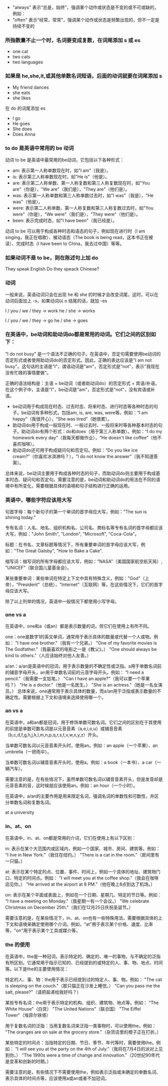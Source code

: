 - "always" 表示“总是，始终”，强调某个动作或状态是不变的或不可或缺的，例如：
- "often" 表示“经常，常常”，强调某个动作或状态是频繁出现的，但不一定是持续不变的


### 所指数量不止一个时，名词要变成复数，在词尾添加 s 或 es
- one cat
- two cats
- two languages

### 如果是 he,she,it,或其他单数名词短语，后面的动词就要在词尾添加 s

- My friend dances
- she eats
- she likes

在 do 的词尾添加 es
- I go
- He goes
- She does
- Does Anna

### to do 是英语中常用的 be 动词

动词 to be 是英语中最常用的be动词，它包括以下各种形式：

- am: 表示第一人称单数现在时，如"I am"（我是）。
- is: 表示第三人称单数现在时，如"He is"（他是）。
- are: 表示第二人称单数、第一人称复数和第三人称复数现在时，如"You are"（你是），"We are"（我们是），"They are"（他们是）。
- was: 表示第一人称单数和第三人称单数过去时，如"I was"（我是），"He was"（他是）。
- were: 表示第二人称单数、第一人称复数和第三人称复数过去时，如"You were"（你是），"We were"（我们是），"They were"（他们是）。
- been: 表示完成时态，如"I have been"（我已经是）。

动词 to be 可以用于构成各种时态和语态的句子，例如现在进行时（I am singing，我正在唱歌）、被动语态（The book is being read，这本书正在被读）、完成时态（I have been to China，我去过中国）等等。

### 如果动词不是 to be，则在陈述句上加 do

They speak English
Do they speack Chinese?

### 动词

一般来说，英语动词只会在出现 he 和 she 的时候才会改变词尾，这时，可以在动词后面加上 -s，如果动词以 o 结尾的话，就加 -es

I  / you / we / they  -> work
he / she              -> works

I  / you / we / they  -> go
he / she              -> goes


### 在英语中，be动词和助动词do都是常用的动词。它们之间的区别如下：

"I do not busy" 是一个语法不正确的句子。在英语中，否定句需要使用be动词的否定形式或者使用助动词do的否定形式。因此，正确的表达应该是"I am not busy"。这句话的主语是"I"，谓语动词是"am"，否定形式是"not"，表示"我现在没有忙碌的事情要做"。

正确的语法结构是：主语 + be动词（或者助动词do）的否定形式 + 宾语/补语。在这个例子中，主语是"I"，be动词是"am"，否定形式是"not"，没有宾语或补语。

- be动词用于构成现在时态、过去时态、将来时态、进行时态等各种时态的句子。be动词有多种形式，包括am, is, are, was, were等。例如：“I am happy”（我很开心），“She was tired”（她很累）。
- 助动词do用于构成一般现在时、一般过去时、一般将来时等各种基本时态的句子。助动词do有两个形式：do和does（用于第三人称单数）。例如：“I do my homework every day”（我每天都做作业），“He doesn't like coffee”（他不喜欢咖啡）。
- 助动词do还可用于构成疑问句和否定句。例如：“Do you like ice cream?”（你喜欢冰淇淋吗？），“I do not know the answer”（我不知道答案）。

总体来说，be动词主要用于构成各种时态的句子，而助动词do则主要用于构成基本时态、疑问句和否定句。需要注意的是，be动词和助动词do的用法在不同的语境中有所变化，需要根据具体的语境和句子结构进行正确的运用。

### 英语中，哪些字符应该用大写

句首字母：每个新句子的第一个单词的首字母应大写，例如："The sun is shining today."

专有名词：人名、地名、组织机构名、公司名、商标名等专有名词的首字母都应该大写，例如："John Smith", "London", "Microsoft", "Coca-Cola"。

标题：在书名、文章标题等情况下，所有重要单词的首字母应该大写，例如："The Great Gatsby", "How to Bake a Cake".

缩写词：缩写词的所有字母都应该大写，例如："NASA"（美国国家航空航天局）, "UNICEF"（联合国儿童基金会）。

某些重要单词：某些单词在特定上下文中具有特殊含义，例如："God"（上帝），"President"（总统），"Internet"（互联网）等，在这些情况下，它们的首字母应该大写。

除了以上列举的情况，英语中一般情况下都使用小写字母。

### one vs a

在英语中，one和a（或an）都是表示数量的词，但它们在使用上有所不同。

one：one是数字1的英文单词，通常用于表示具体的数量或代替一个人或物。例如：
"I have one brother."（我有一个兄弟。）
"One of my favorite movies is The Godfather."（我最喜欢的电影之一是《教父》。）
"One should always be kind to others."（人应该始终对他人友善。）

a/an：a/an是英语中的冠词，用于表示数量的不确定性或泛指。a用于单数名词前的辅音字母开头，an用于单数名词前的元音字母开头。例如：
"I need a pencil."（我需要一支铅笔。）
"Can I have an apple?"（我可以要一个苹果吗？）
"He is a doctor."（他是一名医生。）
"She is an actress."（她是一名女演员。）
总体来说，one通常用于表示具体的数量，而a/an用于泛指或表示数量的不确定性。需要根据上下文和语境来选择使用哪一个。

### an vs a

在英语中，a和an都是冠词，用于修饰单数可数名词。它们之间的区别在于其使用的前提是单数可数名词是以元音音素（a,e,i,o,u）或辅音音素（b,c,d,f,g,h,j,k,l,m,n,p,q,r,s,t,v,w,x,y,z）开头。

当单数可数名词以元音音素开头时，使用an。例如：an apple（一个苹果）、an umbrella（一把雨伞）。

当单数可数名词以辅音音素开头时，使用a。例如：a book（一本书）、a car（一辆汽车）。

需要注意的是，在有些情况下，虽然单数可数名词以辅音音素开头，但是发音却是元音音素的音，这时候就应该使用an。例如：an hour（一个小时）。

在英语中，a/an的主要作用是用来限定名词，强调名词的单数性和可数性，并区分单数名词和复数名词。

at a university

### in、at、on

在英语中，in、at、on都是常用的介词，它们在使用上有以下区别：

in: 表示在某个大范围内或区域内，例如一个国家、城市、房间、建筑等。例如：
"I live in New York."（我住在纽约。）
"There is a cat in the room."（房间里有一只猫。）

at: 表示在某个特定的点、位置、事件、时间上，例如一个具体的地址、建筑物门口、特定的时间点。例如：
"I will meet you at the coffee shop."（我会在咖啡店见你。）
"He arrived at the airport at 8 PM."（他在晚上8点到达了机场。）

on: 表示在某个平面或表面上，例如在一个日期、星期几、特定的节日等。例如：
"I have a meeting on Monday."（我星期一有一个会议。）
"We celebrate Christmas on December 25th."（我们在12月25日庆祝圣诞节。）

需要注意的是，在某些情况下，in、at、on也有一些特殊用法，需要根据具体的上下文和语境来确定使用哪个介词。例如，“at”用于表示某个价格、速度、比率等，"on"用于表示某个工具或媒介等。

### the 的使用

在英语中，the是一种冠词，表示特定的、确定的、唯一的事物，与不确定的泛指有所区别。它通常用于指示已知的、已经提到的或特定的人、事、物、地点、时间等。以下是the的主要使用情况：

特定的人、事、物：the用于表示已经提到过的特定人、事、物。例如：
"The cat is sleeping on the couch."（那只猫正在沙发上睡觉。）
"Can you pass me the salt, please?"（请把盐递给我好吗？）

某些专有名词：the用于表示特定的机构、组织、建筑物、地点等。例如：
"The White House"（白宫）
"The United Nations"（联合国）
"The Eiffel Tower"（埃菲尔铁塔）

用于复数名词的泛指：当用复数名词来泛指一类事物时，可以使用the。例如：
"The oranges are on sale at the grocery store."（杂货店里的橙子正在打折。）

某些特定的时间点：当指特定的日期、节日、季节、年代等时，需要使用the。例如：
"I will see you at the party on the 4th of July."（我将在7月4日的派对上见到你。）
"The 1990s were a time of change and innovation."（20世纪90年代是变革和创新的时期。）

需要注意的是，有些情况下不需要使用the，例如表示泛指或未确定的单数名词、表示具体的时间点等，应该使用a或an或者不加冠词。